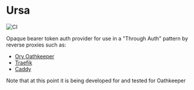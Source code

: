 # Ursa

![CI](https://github.com/lulzhipsters/ursa/actions/workflows/ci.yml/badge.svg?branch=main)

Opaque bearer token auth provider for use in a "Through Auth" pattern by reverse proxies such as:
- [Ory Oathkeeper](https://www.ory.sh/docs/oathkeeper)
- [Traefik](https://doc.traefik.io/traefik/middlewares/http/forwardauth/)
- [Caddy](https://caddyserver.com/docs/caddyfile/directives/forward_auth)

Note that at this point it is being developed for and tested for Oathkeeper
